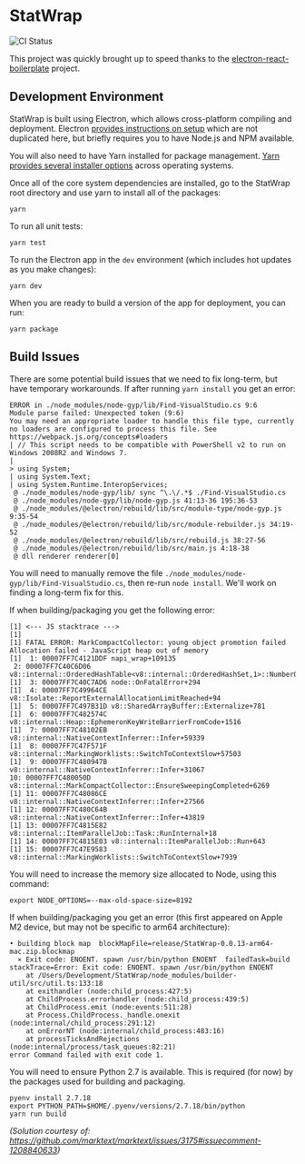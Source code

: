 # StatWrap

![CI Status](https://github.com/StatTag/StatWrap/workflows/Continuous%20Integration/badge.svg)

This project was quickly brought up to speed thanks to the [electron-react-boilerplate](https://github.com/electron-react-boilerplate/electron-react-boilerplate) project.

## Development Environment

StatWrap is built using Electron, which allows cross-platform compiling and deployment. Electron [provides instructions on setup](https://www.electronjs.org/docs/tutorial/development-environment) which are not duplicated here, but briefly requires you to have Node.js and NPM available.

You will also need to have Yarn installed for package management. [Yarn provides several installer options](https://www.electronjs.org/docs/tutorial/development-environment) across operating systems.

Once all of the core system dependencies are installed, go to the StatWrap root directory and use yarn to install all of the packages:

```
yarn
```

To run all unit tests:

```
yarn test
```

To run the Electron app in the `dev` environment (which includes hot updates as you make changes):

```
yarn dev
```

When you are ready to build a version of the app for deployment, you can run:

```
yarn package
```

## Build Issues

There are some potential build issues that we need to fix long-term, but have temporary workarounds. If after running `yarn install` you get an error:

```
ERROR in ./node_modules/node-gyp/lib/Find-VisualStudio.cs 9:6
Module parse failed: Unexpected token (9:6)
You may need an appropriate loader to handle this file type, currently no loaders are configured to process this file. See https://webpack.js.org/concepts#loaders
| // This script needs to be compatible with PowerShell v2 to run on Windows 2008R2 and Windows 7.
|
> using System;
| using System.Text;
| using System.Runtime.InteropServices;
 @ ./node_modules/node-gyp/lib/ sync ^\.\/.*$ ./Find-VisualStudio.cs
 @ ./node_modules/node-gyp/lib/node-gyp.js 41:13-36 195:36-53
 @ ./node_modules/@electron/rebuild/lib/src/module-type/node-gyp.js 9:35-54
 @ ./node_modules/@electron/rebuild/lib/src/module-rebuilder.js 34:19-52
 @ ./node_modules/@electron/rebuild/lib/src/rebuild.js 38:27-56
 @ ./node_modules/@electron/rebuild/lib/src/main.js 4:18-38
 @ dll renderer renderer[0]
```

You will need to manually remove the file `./node_modules/node-gyp/lib/Find-VisualStudio.cs`, then re-run `node install`. We'll work on finding a long-term fix for this.

If when building/packaging you get the following error:

```
[1] <--- JS stacktrace --->
[1]
[1] FATAL ERROR: MarkCompactCollector: young object promotion failed Allocation failed - JavaScript heap out of memory
[1]  1: 00007FF7C4121DDF napi_wrap+109135
 2: 00007FF7C40C6D06 v8::internal::OrderedHashTable<v8::internal::OrderedHashSet,1>::NumberOfElementsOffset+33350
[1]  3: 00007FF7C40C7AD6 node::OnFatalError+294
[1]  4: 00007FF7C49964CE v8::Isolate::ReportExternalAllocationLimitReached+94
[1]  5: 00007FF7C497B31D v8::SharedArrayBuffer::Externalize+781
[1]  6: 00007FF7C482574C v8::internal::Heap::EphemeronKeyWriteBarrierFromCode+1516
[1]  7: 00007FF7C48102EB v8::internal::NativeContextInferrer::Infer+59339
[1]  8: 00007FF7C47F571F v8::internal::MarkingWorklists::SwitchToContextSlow+57503
[1]  9: 00007FF7C480947B v8::internal::NativeContextInferrer::Infer+31067
10: 00007FF7C480050D v8::internal::MarkCompactCollector::EnsureSweepingCompleted+6269
[1] 11: 00007FF7C48086CE v8::internal::NativeContextInferrer::Infer+27566
[1] 12: 00007FF7C480C64B v8::internal::NativeContextInferrer::Infer+43819
[1] 13: 00007FF7C4815E82 v8::internal::ItemParallelJob::Task::RunInternal+18
[1] 14: 00007FF7C4815E03 v8::internal::ItemParallelJob::Run+643
[1] 15: 00007FF7C47E9583 v8::internal::MarkingWorklists::SwitchToContextSlow+7939
```

You will need to increase the memory size allocated to Node, using this command:

```
export NODE_OPTIONS=--max-old-space-size=8192
```

If when building/packaging you get an error (this first appeared on Apple M2 device, but may not be specific to arm64 architecture):

```
• building block map  blockMapFile=release/StatWrap-0.0.13-arm64-mac.zip.blockmap
  ⨯ Exit code: ENOENT. spawn /usr/bin/python ENOENT  failedTask=build stackTrace=Error: Exit code: ENOENT. spawn /usr/bin/python ENOENT
    at /Users/Development/StatWrap/node_modules/builder-util/src/util.ts:133:18
    at exithandler (node:child_process:427:5)
    at ChildProcess.errorhandler (node:child_process:439:5)
    at ChildProcess.emit (node:events:511:28)
    at Process.ChildProcess._handle.onexit (node:internal/child_process:291:12)
    at onErrorNT (node:internal/child_process:483:16)
    at processTicksAndRejections (node:internal/process/task_queues:82:21)
error Command failed with exit code 1.
```

You will need to ensure Python 2.7 is available. This is required (for now) by the packages used for building and packaging.

```
pyenv install 2.7.18
export PYTHON_PATH=$HOME/.pyenv/versions/2.7.18/bin/python
yarn run build
```

_(Solution courtesy of: https://github.com/marktext/marktext/issues/3175#issuecomment-1208840633)_
